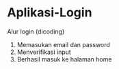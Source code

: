 # Aplikasi-Login

Alur login (dicoding)
1. Memasukan email dan password
2. Menverifikasi input
3. Berhasil masuk ke halaman home
